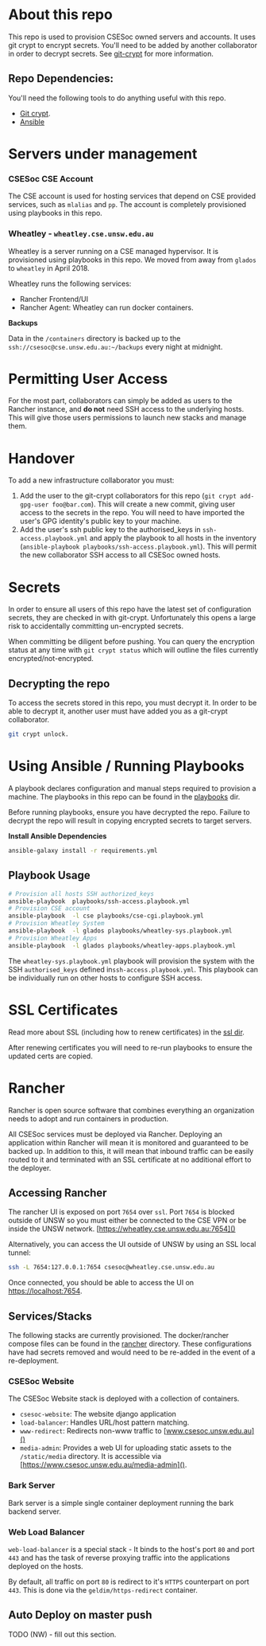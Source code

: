 # About this repo
This repo is used to provision CSESoc owned servers and accounts. It uses git crypt to encrypt secrets. You'll need to be added by another collaborator in order to decrypt secrets. See [git-crypt](https://github.com/AGWA/git-crypt) for more information.

## Repo Dependencies:

You'll need the following tools to do anything useful with this repo.

  - [Git crypt](https://github.com/AGWA/git-crypt).
  - [Ansible](http://docs.ansible.com/ansible/latest/installation_guide/intro_installation.html) 

# Servers under management

### CSESoc CSE Account

The CSE account is used for hosting services that depend on CSE provided services, such as `mlalias` and `pp`. The account is completely provisioned using playbooks in this repo.

### Wheatley - `wheatley.cse.unsw.edu.au` 

Wheatley is a server running on a CSE managed hypervisor. It is provisioned using playbooks in this repo. We moved from away from `glados` to `wheatley` in April 2018.

Wheatley runs the following services:

- Rancher Frontend/UI
- Rancher Agent: Wheatley can run docker containers. 

**Backups**

Data in the `/containers` directory is backed up to the `ssh://csesoc@cse.unsw.edu.au:~/backups` every night at midnight.

# Permitting User Access

For the most part, collaborators can simply be added as users to the Rancher instance, and **do not** need SSH access to the underlying hosts. This will give those users permissions to launch new stacks and manage them. 

# Handover

To add a new infrastructure collaborator you must:

1. Add the user to the git-crypt collaborators for this repo (`git crypt add-gpg-user foo@bar.com`). This will create a new commit, giving user access to the secrets in the repo. You will need to have imported the user's GPG identity's public key to your machine.
2. Add the user's ssh public key to the authorised_keys in `ssh-access.playbook.yml` and apply the playbook to all hosts in the inventory (`ansible-playbook playbooks/ssh-access.playbook.yml`). This will permit the new collaborator SSH access to all CSESoc owned hosts.


# Secrets

In order to ensure all users of this repo have the latest set of configuration secrets, they are checked in with git-crypt. Unfortunately this opens a large risk to accidentally committing un-encrypted secrets.

When committing be diligent before pushing. You can query the encryption status at any time with `git crypt status` which will outline the files currently encrypted/not-encrypted.

## Decrypting the repo

To access the secrets stored in this repo, you must decrypt it. In order to be able to decrypt it, another user must have added you as a git-crypt collaborator.

```bash
git crypt unlock.
```

# Using Ansible / Running Playbooks

A playbook declares configuration and manual steps required to provision a machine. The playbooks in this repo can be found in the [playbooks](playbooks/) dir.

Before running playbooks, ensure you have decrypted the repo. Failure to decrypt the repo will result in copying encrypted secrets to target servers.

**Install Ansible Dependencies**

```bash
ansible-galaxy install -r requirements.yml
``` 

## Playbook Usage

```bash
# Provision all hosts SSH authorized_keys
ansible-playbook  playbooks/ssh-access.playbook.yml
# Provision CSE account
ansible-playbook  -l cse playbooks/cse-cgi.playbook.yml
# Provision Wheatley System
ansible-playbook  -l glados playbooks/wheatley-sys.playbook.yml
# Provision Wheatley Apps
ansible-playbook  -l glados playbooks/wheatley-apps.playbook.yml
```

The `wheatley-sys.playbook.yml` playbook will provision the system with the SSH `authorised_keys` defined in`ssh-access.playbook.yml`. This playbook can be individually run on other hosts to configure SSH access.  

# SSL Certificates
Read more about SSL (including how to renew certificates) in the [ssl dir](ssl). 

After renewing certificates you will need to re-run playbooks to ensure the updated certs are copied. 

# Rancher

Rancher is open source software that combines everything an organization needs to adopt and run containers in production.

All CSESoc services must be deployed via Rancher. Deploying an application within Rancher will mean it is monitored and guaranteed to be backed up. In addition to this, it will mean that inbound traffic can be easily routed to it and terminated with an SSL certificate at no additional effort to the deployer. 

## Accessing Rancher
The rancher UI is exposed on port `7654` over `ssl`. Port `7654` is blocked outside of UNSW so you must either be connected to the CSE VPN or be inside the UNSW network. [https://wheatley.cse.unsw.edu.au:7654]()

Alternatively, you can access the UI outside of UNSW by using an SSL local tunnel:

```bash
ssh -L 7654:127.0.0.1:7654 csesoc@wheatley.cse.unsw.edu.au
``` 

Once connected, you should be able to access the UI on [https://localhost:7654]().


## Services/Stacks 

The following stacks are currently provisioned. The docker/rancher compose files can be found in the [rancher]() directory. These configurations have had secrets removed and would need to be re-added in the event of a re-deployment.

### CSESoc Website
The CSESoc Website stack is deployed with a collection of containers.
- `csesoc-website`: The website django application
- `load-balancer`: Handles URL/host pattern matching.
- `www-redirect`: Redirects non-www traffic to [www.csesoc.unsw.edu.au]()
- `media-admin`: Provides a web UI for uploading static assets to the `/static/media` directory. It is accessible via [https://www.csesoc.unsw.edu.au/media-admin]().


### Bark Server
Bark server is a simple single container deployment running the bark backend server. 

### Web Load Balancer

`web-load-balancer` is a special stack - It binds to the host's port `80` and port `443` and has the task of reverse proxying traffic into the applications deployed on the hosts. 

By default, all traffic on port `80` is redirect to it's `HTTPS` counterpart on port `443`. This is done via the `geldim/https-redirect` container.

## Auto Deploy on master push

TODO (NW) - fill out this section.

